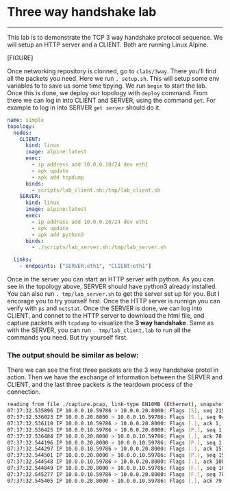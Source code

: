 # Three way handshake lab
---
This lab is to demonstrate the TCP 3 way handshake protocol sequence. We will setup an HTTP server and a CLIENT. Both are running Linux Alpine.

[FIGURE]

Once networking repository is clonned, go to `clabs/3way`. There you'll find all the packets you need. Here we run `. setup.sh`. This will setup some env variables to to save us some time tipying. We run `begin` to start the lab.
Once this is done, we deploy our topology with `deploy` command. From there we can log in into CLIENT and SERVER, using the command `get`. For example to log in into SERVER `get server` should do it.

```yaml
name: simple
topology:
  nodes:
    CLIENT:
      kind: linux
      image: alpine:latest
      exec:
        - ip address add 10.0.0.10/24 dev eth1
        - apk update
        - apk add tcpdump
      binds:
        - scripts/lab_client.sh:/tmp/lab_client.sh
    SERVER:
      kind: linux
      image: alpine:latest
      exec:
        - ip address add 10.0.0.20/24 dev eth1
        - apk update
        - apk add python3
      binds:
        - ./scripts/lab_server.sh:/tmp/lab_server.sh

  links:
    - endpoints: ["SERVER:eth1", "CLIENT:eth1"]
```

Once in the server you can start an HTTP server with python. As you can see in the topology above, SERVER should have python3 already installed. You can also run `. tmp/lab_server.sh` to get the server set up for you. But I encorage you to try yourself first. Once the HTTP server is runnign you can verify with `ps` and `netstat`.
Once the SERVER is done, we can log into CLIENT, and connet to the HTTP server to download the html file, and capture packets with `tcpdump` to visualize the **3 way handshake**.
Same as with the SERVER, you can run `. tmp/lab_client.lab` to run all the commands you need. But try yourself first.
### The output should be similar as below:
There we can see the first three packets are the 3 way handshake protol in action. Then we have the exchange of information between the SERVER and CLIENT, and the last three packets is the teardown process of the connection.
```bash
reading from file ./capture.pcap, link-type EN10MB (Ethernet), snapshot length 262144
07:37:32.535896 IP 10.0.0.10.59786 > 10.0.0.20.8000: Flags [S], seq 2155205640, win 56760, options [mss 9460,sackOK,TS val 3344611705 ecr 0,nop,wscale 7], length 0
07:37:32.536023 IP 10.0.0.20.8000 > 10.0.0.10.59786: Flags [S.], seq 949732925, ack 2155205641, win 56688, options [mss 9460,sackOK,TS val 1010948330 ecr 3344611705,nop,wscale 7], length 0
07:37:32.536110 IP 10.0.0.10.59786 > 10.0.0.20.8000: Flags [.], ack 1, win 444, options [nop,nop,TS val 3344611705 ecr 1010948330], length 0
07:37:32.536425 IP 10.0.0.10.59786 > 10.0.0.20.8000: Flags [P.], seq 1:78, ack 1, win 444, options [nop,nop,TS val 3344611705 ecr 1010948330], length 77
07:37:32.536484 IP 10.0.0.20.8000 > 10.0.0.10.59786: Flags [.], ack 78, win 443, options [nop,nop,TS val 1010948330 ecr 3344611705], length 0
07:37:32.544196 IP 10.0.0.20.8000 > 10.0.0.10.59786: Flags [P.], seq 1:157, ack 78, win 443, options [nop,nop,TS val 1010948338 ecr 3344611705], length 156
07:37:32.544297 IP 10.0.0.10.59786 > 10.0.0.20.8000: Flags [.], ack 157, win 443, options [nop,nop,TS val 3344611713 ecr 1010948338], length 0
07:37:32.544501 IP 10.0.0.20.8000 > 10.0.0.10.59786: Flags [P.], seq 157:1005, ack 78, win 443, options [nop,nop,TS val 1010948338 ecr 3344611713], length 848
07:37:32.544548 IP 10.0.0.10.59786 > 10.0.0.20.8000: Flags [.], ack 1005, win 490, options [nop,nop,TS val 3344611713 ecr 1010948338], length 0
07:37:32.544849 IP 10.0.0.20.8000 > 10.0.0.10.59786: Flags [F.], seq 1005, ack 78, win 443, options [nop,nop,TS val 1010948339 ecr 3344611713], length 0
07:37:32.545277 IP 10.0.0.10.59786 > 10.0.0.20.8000: Flags [F.], seq 78, ack 1006, win 490, options [nop,nop,TS val 3344611714 ecr 1010948339], length 0
07:37:32.545405 IP 10.0.0.20.8000 > 10.0.0.10.59786: Flags [.], ack 79, win 443, options [nop,nop,TS val 1010948339 ecr 3344611714], length 0
```
